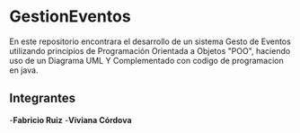 # GestionEventos
En este repositorio encontrara el desarrollo de un sistema Gesto de Eventos utilizando principios de Programación Orientada a Objetos "POO", haciendo uso de un Diagrama UML Y Complementado con codigo de programacion en java.
## Integrantes
-**Fabricio Ruiz**
-**Viviana Córdova**
